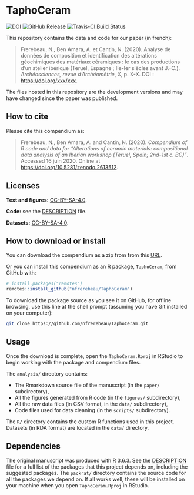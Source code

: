 
<!-- README.md is generated from README.Rmd. Please edit that file -->

# TaphoCeram

[![DOI](https://zenodo.org/badge/DOI/10.5281/zenodo.2613512.svg)](https://doi.org/10.5281/zenodo.2613512)
[![GitHub
Release](https://img.shields.io/github/release/nfrerebeau/TaphoCeram.svg)](https://github.com/nfrerebeau/TaphoCeram/releases)
[![Travis-CI Build
Status](https://travis-ci.org/nfrerebeau/TaphoCeram.svg?branch=master)](https://travis-ci.org/nfrerebeau/TaphoCeram)

This repository contains the data and code for our paper (in french):

> Frerebeau, N., Ben Amara, A. et Cantin, N. (2020). Analyse de données
> de composition et identification des altérations géochimiques des
> matériaux céramiques : le cas des productions d’un atelier ibérique
> (Teruel, Espagne ; IIe-Ier siècles avant J.-C.). *Archéosciences,
> revue d’Archéométrie*, X, p. X-X. DOI : <https://doi.org/xxx/xxx>.

The files hosted in this repository are the development versions and may
have changed since the paper was published.

## How to cite

Please cite this compendium as:

> Frerebeau, N., Ben Amara, A. and Cantin, N. (2020). *Compendium of R
> code and data for “Alterations of ceramic materials: compositional
> data analysis of an Iberian workshop (Teruel, Spain; 2nd-1st c. BC)”*.
> Accessed 16 juin 2020. Online at
> <https://doi.org/10.5281/zenodo.2613512>.

## Licenses

**Text and figures:**
[CC-BY-SA-4.0](http://creativecommons.org/licenses/by-sa/4.0/).

**Code:** see the [DESCRIPTION](DESCRIPTION) file.

**Datasets:**
[CC-BY-SA-4.0](http://creativecommons.org/licenses/by-sa/4.0/).

## How to download or install

You can download the compendium as a zip from from this
[URL](http://github.com/nfrerebeau/TaphoCeram/archive/master.zip).

Or you can install this compendium as an R package, `TaphoCeram`, from
GitHub with:

``` r
# install.packages("remotes")
remotes::install_github("nfrerebeau/TaphoCeram")
```

To download the package source as you see it on GitHub, for offline
browsing, use this line at the shell prompt (assuming you have Git
installed on your computer):

``` sh
git clone https://github.com/nfrerebeau/TaphoCeram.git
```

## Usage

Once the download is complete, open the `TaphoCeram.Rproj` in RStudio to
begin working with the package and compendium files.

The `analysis/` directory contains:

  - The Rmarkdown source file of the manuscript (in the `paper/`
    subdirectory),
  - All the figures generated from R code (in the `figures/`
    subdirectory),
  - All the raw data files (in CSV format, in the `data/` subdirectory),
  - Code files used for data cleaning (in the `scripts/` subdirectory).

The `R/` directory contains the custom R functions used in this project.
Datasets (in RDA format) are located in the `data/` directory.

## Dependencies

The original manuscript was produced with R 3.6.3. See the
[DESCRIPTION](DESCRIPTION) file for a full list of the packages that
this project depends on, including the suggested packages. The
`packrat/` directory contains the source code for all the packages we
depend on. If all works well, these will be installed on your machine
when you open `TaphoCeram.Rproj` in RStudio.
